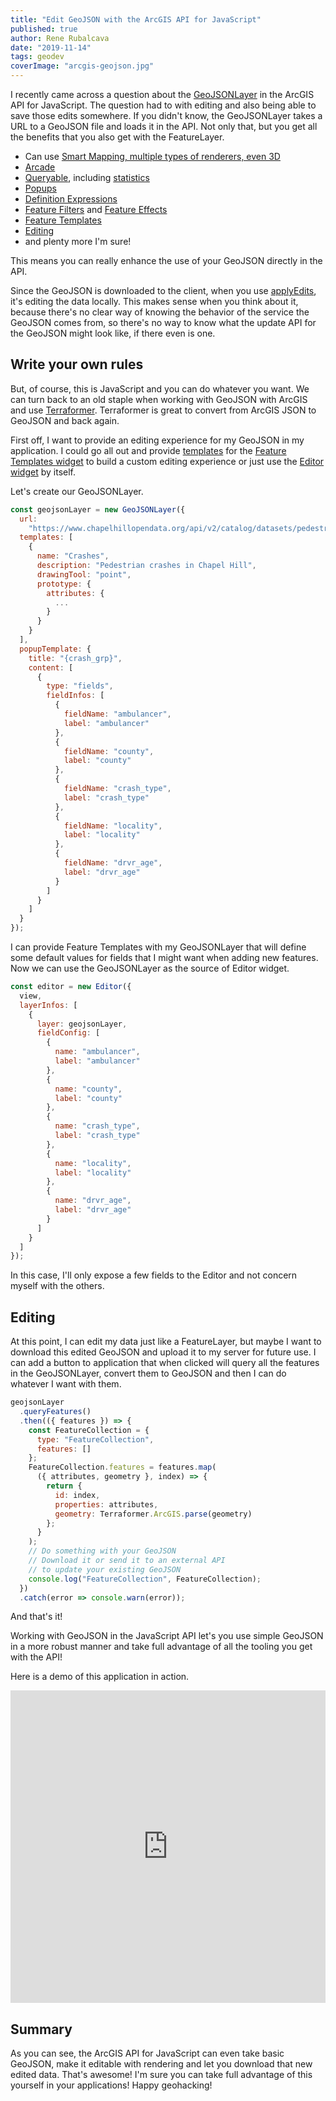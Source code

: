 ```yaml
---
title: "Edit GeoJSON with the ArcGIS API for JavaScript"
published: true
author: Rene Rubalcava
date: "2019-11-14"
tags: geodev
coverImage: "arcgis-geojson.jpg"
---
```


I recently came across a question about the [GeoJSONLayer](https://developers.arcgis.com/javascript/latest/api-reference/esri-layers-GeoJSONLayer.html) in the ArcGIS API for JavaScript. The question had to with editing and also being able to save those edits somewhere. If you didn't know, the GeoJSONLayer takes a URL to a GeoJSON file and loads it in the API. Not only that, but you get all the benefits that you also get with the FeatureLayer.

- Can use [Smart Mapping, multiple types of renderers, even 3D](https://developers.arcgis.com/javascript/latest/guide/visualization-overview/)
- [Arcade](https://developers.arcgis.com/javascript/latest/guide/arcade/)
- [Queryable](https://developers.arcgis.com/javascript/latest/api-reference/esri-layers-GeoJSONLayer.html#queryFeatures), including [statistics](https://developers.arcgis.com/javascript/latest/api-reference/esri-tasks-support-Query.html#outStatistics)
- [Popups](https://developers.arcgis.com/javascript/latest/api-reference/esri-layers-GeoJSONLayer.html#popupTemplate)
- [Definition Expressions](https://developers.arcgis.com/javascript/latest/api-reference/esri-layers-GeoJSONLayer.html#definitionExpression)
- [Feature Filters](https://developers.arcgis.com/javascript/latest/api-reference/esri-views-layers-support-FeatureFilter.html) and [Feature Effects](https://developers.arcgis.com/javascript/latest/api-reference/esri-views-layers-support-FeatureEffect.html)
- [Feature Templates](https://developers.arcgis.com/javascript/latest/api-reference/esri-layers-support-FeatureTemplate.html)
- [Editing](https://developers.arcgis.com/javascript/latest/api-reference/esri-widgets-Editor.html)
- and plenty more I'm sure!

This means you can really enhance the use of your GeoJSON directly in the API.

Since the GeoJSON is downloaded to the client, when you use [applyEdits](https://developers.arcgis.com/javascript/latest/api-reference/esri-layers-GeoJSONLayer.html#applyEdits), it's editing the data locally. This makes sense when you think about it, because there's no clear way of knowing the behavior of the service the GeoJSON comes from, so there's no way to know what the update API for the GeoJSON might look like, if there even is one.

## Write your own rules

But, of course, this is JavaScript and you can do whatever you want. We can turn back to an old staple when working with GeoJSON with ArcGIS and use [Terraformer](https://esri.github.io/terraformer). Terraformer is great to convert from ArcGIS JSON to GeoJSON and back again.

First off, I want to provide an editing experience for my GeoJSON in my application. I could go all out and provide [templates](https://developers.arcgis.com/javascript/latest/api-reference/esri-layers-support-FeatureTemplate.html) for the [Feature Templates widget](https://developers.arcgis.com/javascript/latest/api-reference/esri-widgets-FeatureTemplates.html) to build a custom editing experience or just use the [Editor widget](https://developers.arcgis.com/javascript/latest/api-reference/esri-widgets-Editor.html) by itself.

Let's create our GeoJSONLayer.

```js
const geojsonLayer = new GeoJSONLayer({
  url:
    "https://www.chapelhillopendata.org/api/v2/catalog/datasets/pedestrian-crashes-chapel-hill-region/exports/geojson",
  templates: [
    {
      name: "Crashes",
      description: "Pedestrian crashes in Chapel Hill",
      drawingTool: "point",
      prototype: {
        attributes: {
          ...
        }
      }
    }
  ],
  popupTemplate: {
    title: "{crash_grp}",
    content: [
      {
        type: "fields",
        fieldInfos: [
          {
            fieldName: "ambulancer",
            label: "ambulancer"
          },
          {
            fieldName: "county",
            label: "county"
          },
          {
            fieldName: "crash_type",
            label: "crash_type"
          },
          {
            fieldName: "locality",
            label: "locality"
          },
          {
            fieldName: "drvr_age",
            label: "drvr_age"
          }
        ]
      }
    ]
  }
});
```

I can provide Feature Templates with my GeoJSONLayer that will define some default values for fields that I might want when adding new features. Now we can use the GeoJSONLayer as the source of Editor widget.

```js
const editor = new Editor({
  view,
  layerInfos: [
    {
      layer: geojsonLayer,
      fieldConfig: [
        {
          name: "ambulancer",
          label: "ambulancer"
        },
        {
          name: "county",
          label: "county"
        },
        {
          name: "crash_type",
          label: "crash_type"
        },
        {
          name: "locality",
          label: "locality"
        },
        {
          name: "drvr_age",
          label: "drvr_age"
        }
      ]
    }
  ]
});
```

In this case, I'll only expose a few fields to the Editor and not concern myself with the others.

## Editing

At this point, I can edit my data just like a FeatureLayer, but maybe I want to download this edited GeoJSON and upload it to my server for future use. I can add a button to application that when clicked will query all the features in the GeoJSONLayer, convert them to GeoJSON and then I can do whatever I want with them.

```js
geojsonLayer
  .queryFeatures()
  .then(({ features }) => {
    const FeatureCollection = {
      type: "FeatureCollection",
      features: []
    };
    FeatureCollection.features = features.map(
      ({ attributes, geometry }, index) => {
        return {
          id: index,
          properties: attributes,
          geometry: Terraformer.ArcGIS.parse(geometry)
        };
      }
    );
    // Do something with your GeoJSON
    // Download it or send it to an external API
    // to update your existing GeoJSON
    console.log("FeatureCollection", FeatureCollection);
  })
  .catch(error => console.warn(error));
```

And that's it!

Working with GeoJSON in the JavaScript API let's you use simple GeoJSON in a more robust manner and take full advantage of all the tooling you get with the API!

Here is a demo of this application in action.

<iframe height="500" style="width: 100%;" scrolling="no" title="GeoJSONLayer Fun" src="https://codepen.io/odoe/embed/BaaqKQO?height=500&theme-id=39013&default-tab=js,result" frameborder="no" loading="lazy" allowtransparency="true" allowfullscreen="true">
  See the Pen <a href='https://codepen.io/odoe/pen/BaaqKQO'>GeoJSONLayer Fun</a> by Rene Rubalcava
  (<a href='https://codepen.io/odoe'>@odoe</a>) on <a href='https://codepen.io'>CodePen</a>.
</iframe>


## Summary

As you can see, the ArcGIS API for JavaScript can even take basic GeoJSON, make it editable with rendering and let you download that new edited data. That's awesome! I'm sure you can take full advantage of this yourself in your applications! Happy geohacking!
